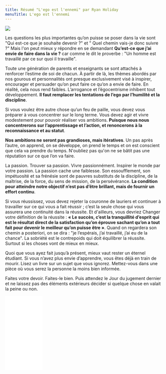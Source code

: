 ```yaml
---
title: Résumé "L'ego est l'ennemi" par Ryan Holiday
menuTitle: L'ego est l'ennemi
---
```


<a href="https://www.amazon.fr/gp/product/2379350353?ie=UTF8&psc=1&linkCode=li2&tag=blog-straumat-21&linkId=4a94b834e7ac2624bcac07d4d5b26a8d&language=fr_FR&ref_=as_li_ss_il" target="_blank"><img border="0" src="//ws-eu.amazon-adsystem.com/widgets/q?_encoding=UTF8&ASIN=2379350353&Format=_SL160_&ID=AsinImage&MarketPlace=FR&ServiceVersion=20070822&WS=1&tag=blog-straumat-21&language=fr_FR" ></a><img src="https://ir-fr.amazon-adsystem.com/e/ir?t=blog-straumat-21&language=fr_FR&l=li2&o=8&a=2379350353" width="1" height="1" border="0" alt="" style="border:none !important; margin:0px !important;" />

Les questions les plus importantes qu’on puisse se poser dans la vie sont "Qui est-ce que je souhaite devenir ?" et "
Quel chemin vais-je donc suivre ?" Mais l'on peut mieux y répondre en se demandant **Qu’est-ce que j’ai envie de faire
dans la vie ?** car comme le dit le proverbe : "Un homme est travaillé par ce sur quoi il travaille".

Toute une génération de parents et enseignants se sont attachés à renforcer l’estime de soi de chacun. À partir de là,
les thèmes abordés par nos gourous et personnalités ont presque exclusivement visé à inspirer, encourager et persuader
qu’on peut faire ce qu’on a envie de faire. En réalité, cela nous rend faibles. L’arrogance et l’égocentrisme inhibent
tout développement. **Il faut remplacer les tentations de l’ego par l’humilité et la discipline**.

Si vous voulez être autre chose qu’un feu de paille, vous devez vous préparer à vous concentrer sur le long terme. Vous
devez agir et vivre modestement pour pouvoir réaliser vos ambitions. **Puisque nous nous concentrerons sur
l’apprentissage et l’action, et renoncerons à la reconnaissance et au statut**.

**Nos ambitions ne seront pas grandioses, mais itératives**. Un pas après l’autre, on apprend, on se développe, on prend
le temps et on est conscient que cela va prendre du temps. N'oubliez pas qu'on ne se bâtit pas une réputation sur ce que
l’on va faire.

La passion. Trouver sa passion. Vivre passionnément. Inspirer le monde par votre passion. La passion cache une
faiblesse. Son essoufflement, son impétuosité et sa frénésie sont de pauvres substituts de la discipline, de la
maîtrise, de la force, du sens de mission, de la persévérance. **La condition pour atteindre notre objectif n’est pas
d’être brillant, mais de fournir un effort continu**.

Si vous réussissez, vous devez rejeter la couronne de lauriers et continuer à travailler sur ce qui vous a fait réussir
; c’est la seule chose qui vous assurera une continuité dans la réussite. Et d'ailleurs, vous devriez Changer votre
définition de la réussite : **« Le succès, c’est la tranquillité d’esprit qui est le résultat direct de la
satisfaction qu’on éprouve sachant qu’on a tout fait pour devenir le meilleur qu’on puisse être »**. Quand on regardera
son chemin a posteriori, on se dira : "je l’espérais, j’ai travaillé, j’ai eu de la chance". La sobriété est le
contrepoids qui doit équilibrer la réussite. Surtout si les choses vont de mieux en mieux.

Quoi que vous ayez fait jusqu’à présent, mieux vaut rester un éternel étudiant. Si vous n’avez plus envie d’apprendre,
vous êtes déjà en train de mourir. Lisez un livre sur un sujet que vous ignorez. Mettez-vous dans une pièce où vous
serez la personne la moins bien informée.

Faites votre devoir. Faites-le bien. Puis attendez le Jour du jugement dernier et ne laissez pas des éléments extérieurs
décider si quelque chose en valait la peine ou non.

<iframe sandbox="allow-popups allow-scripts allow-modals allow-forms allow-same-origin" style="width:120px;height:240px;" marginwidth="0" marginheight="0" scrolling="no" frameborder="0" src="//ws-eu.amazon-adsystem.com/widgets/q?ServiceVersion=20070822&OneJS=1&Operation=GetAdHtml&MarketPlace=FR&source=ss&ref=as_ss_li_til&ad_type=product_link&tracking_id=blog-straumat-21&language=fr_FR&marketplace=amazon&region=FR&placement=2379350353&asins=2379350353&linkId=6114b05b60536855c62592b6199db3e4&show_border=true&link_opens_in_new_window=true"></iframe>